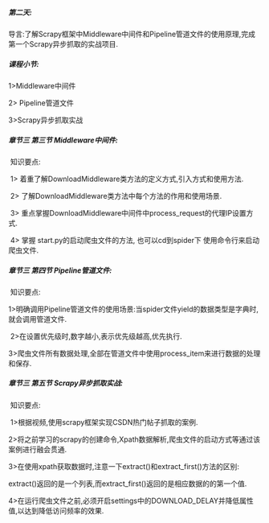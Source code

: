 ##### **第二天:** 

导言:了解Scrapy框架中Middleware中间件和Pipeline管道文件的使用原理,完成第一个Scrapy异步抓取的实战项目.

##### **课程小节:**  

1>Middleware中间件

2> Pipeline管道文件

3>Scrapy异步抓取实战

##### **章节三 第三节 Middleware中间件:**

​    知识要点:

​        1> 着重了解DownloadMiddleware类方法的定义方式,引入方式和使用方法.

​        2> 了解DownloadMiddleware类方法中每个方法的作用和使用场景.

​        3> 重点掌握DownloadMiddleware中间件中process_request的代理IP设置方式.

​        4> 掌握 start.py的启动爬虫文件的方法, 也可以cd到spider下 使用命令行来启动爬虫文件.

##### **章节三 第四节 Pipeline管道文件:**

​    知识要点:

​    1>明确调用Pipeline管道文件的使用场景:当spider文件yield的数据类型是字典时,就会调用管道文件.

​    2>在设置优先级时,数字越小,表示优先级越高,优先执行.

​    3>爬虫文件所有数据处理,全部在管道文件中使用process_item来进行数据的处理和保存.

##### **章节三 第五节 Scrapy异步抓取实战:**

​    知识要点:

​        1>根据视频,使用scrapy框架实现CSDN热门帖子抓取的案例.

​        2>将之前学习的scrapy的创建命令,Xpath数据解析,爬虫文件的启动方式等通过该案例进行融会贯通.

​        3>在使用xpath获取数据时,注意一下extract()和extract_first()方法的区别:

​            extract()返回的是一个列表,而extract_first()返回的是相应数据的的第一个值.

​        4>在运行爬虫文件之前,必须开启settings中的DOWNLOAD_DELAY并降低属性值,以达到降低访问频率的效果.